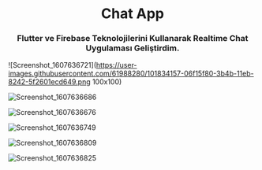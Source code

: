 <h1 align="center">Chat App</h1>


<h3 align="center">Flutter ve Firebase Teknolojilerini Kullanarak Realtime Chat Uygulaması Geliştirdim.</h3>


![Screenshot_1607636721](https://user-images.githubusercontent.com/61988280/101834157-06f15f80-3b4b-11eb-8242-5f2601ecd649.png 100x100)

![Screenshot_1607636686](https://user-images.githubusercontent.com/61988280/101834165-09ec5000-3b4b-11eb-9b85-905efba701d4.png)

![Screenshot_1607636676](https://user-images.githubusercontent.com/61988280/101834172-0bb61380-3b4b-11eb-9016-ebb95f5411e7.png)

![Screenshot_1607636749](https://user-images.githubusercontent.com/61988280/101834178-0e186d80-3b4b-11eb-89b8-b0749d91aa90.png)

![Screenshot_1607636809](https://user-images.githubusercontent.com/61988280/101834184-0fe23100-3b4b-11eb-800f-e132e342e673.png)

![Screenshot_1607636825](https://user-images.githubusercontent.com/61988280/101834188-11135e00-3b4b-11eb-8c95-b5521b895b2d.png)


